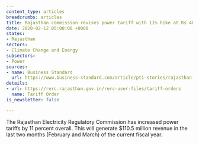 ```yaml
---
content_type: articles
breadcrumbs: articles
title: Rajasthan commission revises power tariff with 11% hike at Rs 4800 crore
date: 2020-02-12 05:00:00 +0000
states:
- Rajasthan
sectors:
- Climate Change and Energy
subsectors:
- Power
sources:
- name: Business Standard
  url: https://www.business-standard.com/article/pti-stories/rajasthan-power-commission-approves-up-to-11pc-hike-in-electricity-tariffs-120020601780_1.html
details:
- url: https://rerc.rajasthan.gov.in/rerc-user-files/tariff-orders
  name: Tariff Order
is_newsletter: false

---
```

The Rajasthan Electricity Regulatory Commission has increased power tariffs by 11 percent overall. This will generate $110.5 million revenue in the last two months (February and March) of the current fiscal year.
